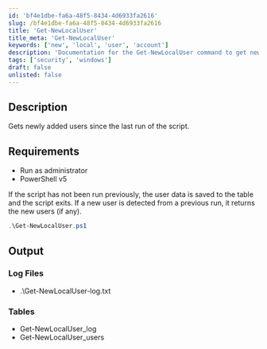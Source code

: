 ```yaml
---
id: 'bf4e1dbe-fa6a-48f5-8434-4d6933fa2616'
slug: /bf4e1dbe-fa6a-48f5-8434-4d6933fa2616
title: 'Get-NewLocalUser'
title_meta: 'Get-NewLocalUser'
keywords: ['new', 'local', 'user', 'account']
description: 'Documentation for the Get-NewLocalUser command to get newly added local users since the last run of the script.'
tags: ['security', 'windows']
draft: false
unlisted: false
---
```


## Description
Gets newly added users since the last run of the script.

## Requirements
- Run as administrator
- PowerShell v5

If the script has not been run previously, the user data is saved to the table and the script exits. If a new user is detected from a previous run, it returns the new users (if any).

```powershell
.\Get-NewLocalUser.ps1
```

## Output

### Log Files
- .\Get-NewLocalUser-log.txt

### Tables
- Get-NewLocalUser_log
- Get-NewLocalUser_users